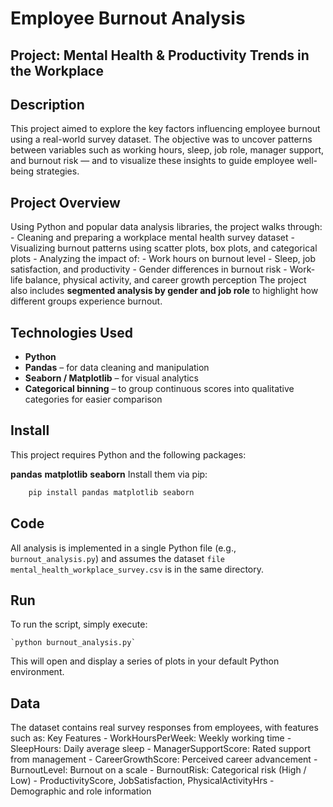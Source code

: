 # Employee Burnout Analysis
## Project: Mental Health & Productivity Trends in the Workplace


## Description
This project aimed to explore the key factors influencing employee burnout using a real-world survey dataset. The objective was to uncover patterns between variables such as working hours, sleep, job role, manager support, and burnout risk — and to visualize these insights to guide employee well-being strategies.


## Project Overview
Using Python and popular data analysis libraries, the project walks through:
    - Cleaning and preparing a workplace mental health survey dataset
    - Visualizing burnout patterns using scatter plots, box plots, and categorical plots
    - Analyzing the impact of:
        - Work hours on burnout level
        - Sleep, job satisfaction, and productivity
        - Gender differences in burnout risk
        - Work-life balance, physical activity, and career growth perception
The project also includes **segmented analysis by gender and job role** to highlight how different groups experience burnout.


## Technologies Used
- **Python**
- **Pandas** – for data cleaning and manipulation
- **Seaborn / Matplotlib** – for visual analytics
- **Categorical binning** – to group continuous scores into qualitative categories for easier comparison


## Install
This project requires Python and the following packages:

 **pandas**
 **matplotlib**
 **seaborn**
Install them via pip:

```bash
    pip install pandas matplotlib seaborn
```

## Code
All analysis is implemented in a single Python file (e.g., `burnout_analysis.py`) and assumes the dataset `file mental_health_workplace_survey.csv` is in the same directory.


## Run
To run the script, simply execute:

    `python burnout_analysis.py`

This will open and display a series of plots in your default Python environment.


## Data
The dataset contains real survey responses from employees, with features such as:
    Key Features
        - WorkHoursPerWeek: Weekly working time
        - SleepHours: Daily average sleep
        - ManagerSupportScore: Rated support from management
        - CareerGrowthScore: Perceived career advancement
        - BurnoutLevel: Burnout on a scale
        - BurnoutRisk: Categorical risk (High / Low)
        - ProductivityScore, JobSatisfaction, PhysicalActivityHrs
        - Demographic and role information
